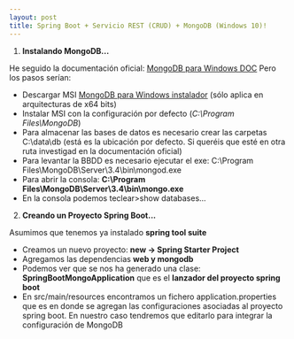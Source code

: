 ```yaml
---
layout: post
title: Spring Boot + Servicio REST (CRUD) + MongoDB (Windows 10)!
---
```


1. **Instalando MongoDB...**

He seguido la documentación oficial: [MongoDB para Windows DOC](https://docs.mongodb.com/manual/tutorial/install-mongodb-on-windows/)
Pero los pasos serían:

- Descargar MSI [MongoDB para Windows instalador](https://www.mongodb.com/download-center#community) (sólo aplica en arquitecturas de x64 bits)
- Instalar MSI con la configuración por defecto (*C:\Program Files\MongoDB*)
- Para almacenar las bases de datos es necesario crear las carpetas C:\data\db (está es la ubicación por defecto. Si queréis que esté en otra ruta investigad en la documentación oficial)
- Para levantar la BBDD es necesario ejecutar el exe: C:\Program Files\MongoDB\Server\3.4\bin\mongod.exe
- Para abrir la consola: **C:\Program Files\MongoDB\Server\3.4\bin\mongo.exe**
- En la consola podemos teclear>show databases...


2. **Creando un Proyecto Spring Boot...**

Asumimos que tenemos ya instalado **spring tool suite**

- Creamos un nuevo proyecto: **new -> Spring Starter Project** 
- Agregamos las dependencias **web y mongodb**
- Podemos ver que se nos ha generado una clase:  
**SpringBootMongoApplication** que es el **lanzador del proyecto spring boot**
- En src/main/resources encontramos un fichero application.properties que es en donde se agregan las configuraciones asociadas al proyecto spring boot.
En nuestro caso tendremos que editarlo para integrar la configuración de MongoDB



